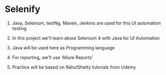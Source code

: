 # Selenify

1. Java, Selenium, testNg, Maven, Jenkins are used for this UI automation testing

2. In this project we'll learn about Selenium 4 with Java for UI Automation

3. Java will be used here as Programming language

4. For reporting, we'll use 'Allure Reports'

5. Practice will be based on RahulShetty tutorials from Udemy
